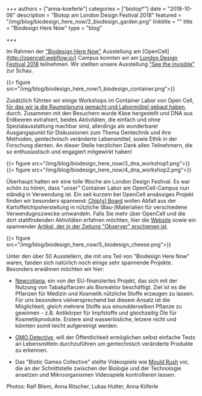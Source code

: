 +++
authors = ["anna-koeferle"]
categories = ["biotop*"]
date = "2018-10-06"
description = "Biotop am London Design Festival 2018"
featured = "/img/blog/biodesign_here_now/2_biodesign_garden.png"
linktitle = ""
title = "Biodesign Here Now"
type = "blog"

+++

Im Rahmen der ["Biodesign Here Now"](https://www.londondesignfestival.com/event/biodesign-here-now) Ausstellung am [OpenCell] (http://opencell.webflow.io/) Campus konnten wir am [London Design Festival 2018](https://www.londondesignfestival.com/) teilnehmen. Wir stellten unsere Ausstellung ["See the invisible"](http://biotop.co/en/blog/invisible-catalogue/) zur Schau.

{{< figure src="/img/blog/biodesign_here_now/1_biodesign_container.png">}}

Zusätzlich führten wir einige Workshops im Container Labor von Open Cell, [für das wir ja die Raumplanung gemacht und Labormöbel gebaut haben](http://biotop.co/en/blog/opencell/), durch. Zusammen mit den Besuchern wurde Käse hergestellt und DNA aus Erdbeeren extrahiert, beides Aktivitäten, die einfach und ohne Spezialausstattung machbar sind, allerdings als wunderbarer Ausgangspunkt für Diskussionen zum Thema Gentechnik und ihre Methoden, gentechnisch veränderte Lebensmittel, sowie Ethik in der Forschung dienten. An dieser Stelle herzlichen Dank allen Teilnehmern, die so enthusiastisch und engagiert mitgewirkt haben!

{{< figure src="/img/blog/biodesign_here_now/3_dna_workshop1.png">}}
{{< figure src="/img/blog/biodesign_here_now/4_dna_workshop2.png">}}

Überhaupt hatten wir eine tolle Woche am London Design Festival. Es war schön zu hören, dass "unser" Container Labor am OpenCell-Campus nun ständig in Verwendung ist. Ein seit kurzem bei OpenCell ansässiges Projekt finden wir besonders spannend: [Chip[s] Board](https://www.chipsboard.com/) wollen Abfall aus der Kartoffelchipsherstellung in nützliche (Bau-)Materialien für verschiedene Verwendugnszwecke umwandeln. Falls Sie mehr über OpenCell und die dort stattfindenden Aktivitäten erfahren möchten, hier die [Website](http://opencell.webflow.io/) sowie ein spannender [Artikel, der in der Zeitung "Observer" erschienen ist](https://www.theguardian.com/science/2018/aug/25/buildings-made-from-fungi-open-cell-pop-up-bio-lab-innovators-london).

{{< figure src="/img/blog/biodesign_here_now/5_biodesign_cheese.png">}}

Unter den über 50 Ausstellern, die mit uns Teil von "Biodesign Here Now" waren,  fanden sich natürlich noch einige sehr spannende Projekte. Besonders erwähnen möchten wir hier:

- [Newcotiana](https://newcotiana.org/), ein von der EU-finanziertes Projekt, das sich mit der Nutzung von Tabakpflanzen als Bioreaktor beschäftigt. Ziel ist es die Pflanzen für Medizin und Kosmetik nützliche Stoffe erzeugen zu lassen. Für uns besonders vielversprechend bei diesem Ansatz ist die Möglichkeit, gleich mehrere Stoffe aus einundderselben Pflanze zu gewinnen - z.B. Antikörper für Impfstoffe und gleichzeitig Öle für Kosmetikprodukte. Erstere sind wasserlösliche, letzere nicht und könnten somit leicht aufgereinigt werden.

- [GMO Detective](https://gmodetective.com/), will der Öffentlichkeit ermöglichen selbst einfache Tests an Lebensmitteln durchzuführen um gentechnisch veränderte Produkte zu erkennen.

- Das "Biotic Games Collective" stellte Videospiele wie [Mould Rush](https://biohackanddesign.com/portfolio/mould-rush/) vor, die an der Schnittstelle zwischen der Biologie und der Technologie ansetzen und Mikroorganismen Videospiele kontrollieren lassen.

Photos: Ralf Bliem, Anna Ritscher, Lukas Hutter, Anna Köferle

